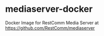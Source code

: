 # mediaserver-docker
Docker Image for RestComm Media Server at https://github.com/RestComm/mediaserver
